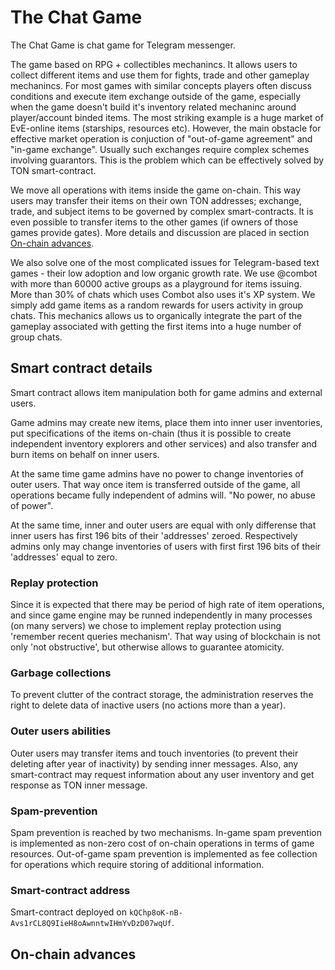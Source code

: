 # The Chat Game
The Chat Game is chat game for Telegram messenger.

The game based on RPG + collectibles mechanincs. It allows users to collect different items and use them for fights, trade and other gameplay mechanincs. For most games with similar concepts players often discuss conditions and execute item exchange outside of the game, especially when the game doesn't build it's inventory related mechaninc around player/account binded items. The most striking example is a huge market of EvE-online items (starships, resources etc). However, the main obstacle for effective market operation is conjuction of "out-of-game agreement" and "in-game exchange". Usually such exchanges require complex schemes involving guarantors. This is the problem which can be effectively solved by TON smart-contract.

We move all operations with items inside the game on-chain. This way users may transfer their items on their own TON addresses; exchange, trade, and subject items to be governed by complex smart-contracts. It is even possible to transfer items to the other games (if owners of those games provide gates). More details and discussion are placed in section [On-chain advances](#onchain).

We also solve one of the most complicated issues for Telegram-based text games - their low adoption and low organic growth rate. We use @combot with more than 60000 active groups as a playground for items issuing. More than 30% of chats which uses Combot also uses it's XP system. We simply add game items as a random rewards for users activity in group chats. This mechanics allows us to organically integrate the part of the gameplay associated with getting the first items into a huge number of group chats.

## Smart contract details
Smart contract allows item manipulation both for game admins and external users.

Game admins may create new items, place them into inner user inventories, put specifications of the items on-chain (thus it is possible to create independent inventory explorers and other services) and also transfer and burn items on behalf on inner users.

At the same time game admins have no power to change inventories of outer users. That way once item is transferred outside of the game, all operations became fully independent of admins will. "No power, no abuse of power".

At the same time, inner and outer users are equal with only differense that inner users has first 196 bits of their 'addresses' zeroed. Respectively admins only may change inventories of users with first first 196 bits of their 'addresses' equal to zero.

### Replay protection
Since it is expected that there may be period of high rate of item operations, and since game engine may be runned independently in many processes (on many servers) we chose to implement replay protection using 'remember recent queries mechanism'. That way using of blockchain is not only 'not obstructive', but otherwise allows to guarantee atomicity.

### Garbage collections
To prevent clutter of the contract storage, the administration reserves the right to delete data of inactive users (no actions more than a year).

### Outer users abilities
Outer users may transfer items and touch inventories (to prevent their deleting after year of inactivity) by sending inner messages. Also, any smart-contract may request information about any user inventory and get response as TON inner message.

### Spam-prevention
Spam prevention is reached by two mechanisms. In-game spam prevention is implemented as non-zero cost of on-chain operations in terms of game resources. Out-of-game spam prevention is implemented as fee collection for operations which require storing of additional information.

### Smart-contract address
Smart-contract deployed on `kQChp8oK-nB-Avs1rCL8Q9IieH8oAwnntwIHmYvDzD07wqUf`.


## <a name="onchain"></a>On-chain advances

